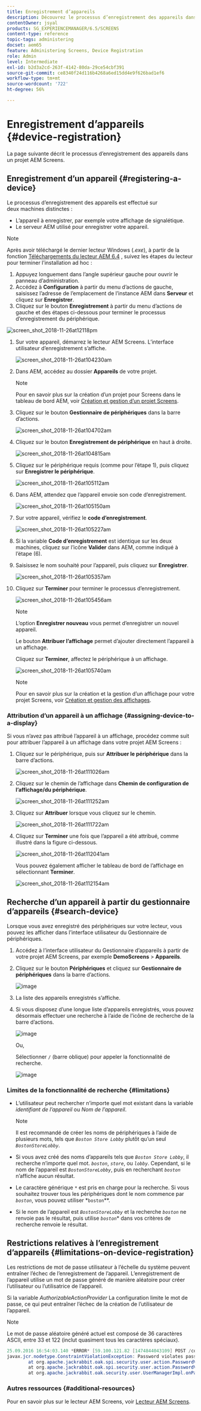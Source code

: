```yaml
---
title: Enregistrement d’appareils
description: Découvrez le processus d’enregistrement des appareils dans un projet AEM Screens.
contentOwner: jsyal
products: SG_EXPERIENCEMANAGER/6.5/SCREENS
content-type: reference
topic-tags: administering
docset: aem65
feature: Administering Screens, Device Registration
role: Admin
level: Intermediate
exl-id: b2d3a2cd-263f-4142-80da-29ce54cbf391
source-git-commit: ce8340f24d116b4268a6ed15dd4e9f626bad1ef6
workflow-type: tm+mt
source-wordcount: '722'
ht-degree: 56%

---
```


# Enregistrement d’appareils {#device-registration}

La page suivante décrit le processus d’enregistrement des appareils dans un projet AEM Screens.

## Enregistrement d’un appareil {#registering-a-device}

Le processus d’enregistrement des appareils est effectué sur deux machines distinctes :

* L’appareil à enregistrer, par exemple votre affichage de signalétique.
* Le serveur AEM utilisé pour enregistrer votre appareil.

>[!NOTE]
>
>Après avoir téléchargé le dernier lecteur Windows (*.exe*), à partir de la fonction [Téléchargements du lecteur AEM 6.4](https://download.macromedia.com/screens/) , suivez les étapes du lecteur pour terminer l’installation ad hoc :
>
>1. Appuyez longuement dans l’angle supérieur gauche pour ouvrir le panneau d’administration.
>1. Accédez à **Configuration** à partir du menu d’actions de gauche, saisissez l’adresse de l’emplacement de l’instance AEM dans **Serveur** et cliquez sur **Enregistrer**.
>1. Cliquez sur le bouton **Enregistrement** à partir du menu d’actions de gauche et des étapes ci-dessous pour terminer le processus d’enregistrement du périphérique.
>

![screen_shot_2018-11-26at12118pm](assets/screen_shot_2018-11-26at12118pm.png)

1. Sur votre appareil, démarrez le lecteur AEM Screens. L’interface utilisateur d’enregistrement s’affiche.

   ![screen_shot_2018-11-26at104230am](assets/screen_shot_2018-11-26at104230am.png)

1. Dans AEM, accédez au dossier **Appareils** de votre projet.

   >[!NOTE]
   >
   >Pour en savoir plus sur la création d’un projet pour Screens dans le tableau de bord AEM, voir [Création et gestion d’un projet Screens](creating-a-screens-project.md).

1. Cliquez sur le bouton **Gestionnaire de périphériques** dans la barre d’actions.

   ![screen_shot_2018-11-26at104702am](assets/screen_shot_2018-11-26at104702am.png)

1. Cliquez sur le bouton **Enregistrement de périphérique** en haut à droite.

   ![screen_shot_2018-11-26at104815am](assets/screen_shot_2018-11-26at104815am.png)

1. Cliquez sur le périphérique requis (comme pour l’étape 1), puis cliquez sur **Enregistrer le périphérique**.

   ![screen_shot_2018-11-26at105112am](assets/screen_shot_2018-11-26at105112am.png)

1. Dans AEM, attendez que l’appareil envoie son code d’enregistrement.

   ![screen_shot_2018-11-26at105150am](assets/screen_shot_2018-11-26at105150am.png)

1. Sur votre appareil, vérifiez le **code d’enregistrement**.

   ![screen_shot_2018-11-26at105227am](assets/screen_shot_2018-11-26at105227am.png)

1. Si la variable **Code d’enregistrement** est identique sur les deux machines, cliquez sur l’icône **Valider** dans AEM, comme indiqué à l’étape (6).
1. Saisissez le nom souhaité pour l’appareil, puis cliquez sur **Enregistrer**.

   ![screen_shot_2018-11-26at105357am](assets/screen_shot_2018-11-26at105357am.png)

1. Cliquez sur **Terminer** pour terminer le processus d’enregistrement.

   ![screen_shot_2018-11-26at105456am](assets/screen_shot_2018-11-26at105456am.png)

   >[!NOTE]
   >
   >L’option **Enregistrer nouveau** vous permet d’enregistrer un nouvel appareil.
   >
   >Le bouton **Attribuer l’affichage** permet d’ajouter directement l’appareil à un affichage.

   Cliquez sur **Terminer**, affectez le périphérique à un affichage.

   ![screen_shot_2018-11-26at105740am](assets/screen_shot_2018-11-26at105740am.png)

   >[!NOTE]
   >
   >Pour en savoir plus sur la création et la gestion d’un affichage pour votre projet Screens, voir [Création et gestion des affichages](managing-displays.md).

### Attribution d’un appareil à un affichage {#assigning-device-to-a-display}

Si vous n’avez pas attribué l’appareil à un affichage, procédez comme suit pour attribuer l’appareil à un affichage dans votre projet AEM Screens :

1. Cliquez sur le périphérique, puis sur **Attribuer le périphérique** dans la barre d’actions.

   ![screen_shot_2018-11-26at111026am](assets/screen_shot_2018-11-26at111026am.png)

1. Cliquez sur le chemin de l’affichage dans **Chemin de configuration de l’affichage/du périphérique**.

   ![screen_shot_2018-11-26at111252am](assets/screen_shot_2018-11-26at111252am.png)

1. Cliquez sur **Attribuer** lorsque vous cliquez sur le chemin.

   ![screen_shot_2018-11-26at111722am](assets/screen_shot_2018-11-26at111722am.png)

1. Cliquez sur **Terminer** une fois que l’appareil a été attribué, comme illustré dans la figure ci-dessous.

   ![screen_shot_2018-11-26at112041am](assets/screen_shot_2018-11-26at112041am.png)

   Vous pouvez également afficher le tableau de bord de l’affichage en sélectionnant **Terminer**.

   ![screen_shot_2018-11-26at112154am](assets/screen_shot_2018-11-26at112154am.png)

## Recherche d’un appareil à partir du gestionnaire d’appareils {#search-device}

Lorsque vous avez enregistré des périphériques sur votre lecteur, vous pouvez les afficher dans l’interface utilisateur du Gestionnaire de périphériques.

1. Accédez à l’interface utilisateur du Gestionnaire d’appareils à partir de votre projet AEM Screens, par exemple **DemoScreens** > **Appareils**.

1. Cliquez sur le bouton **Périphériques** et cliquez sur **Gestionnaire de périphériques** dans la barre d’actions.

   ![image](/help/user-guide/assets/device-manager/device-manager-1.png)

1. La liste des appareils enregistrés s’affiche.

1. Si vous disposez d’une longue liste d’appareils enregistrés, vous pouvez désormais effectuer une recherche à l’aide de l’icône de recherche de la barre d’actions.

   ![image](/help/user-guide/assets/device-manager/device-manager-2.png)

   Ou,

   Sélectionner `/` (barre oblique) pour appeler la fonctionnalité de recherche.

   ![image](/help/user-guide/assets/device-manager/device-manager-3.png)


### Limites de la fonctionnalité de recherche {#limitations}

* L’utilisateur peut rechercher n’importe quel mot existant dans la variable *identifiant de l’appareil* ou *Nom de l’appareil*.

  >[!NOTE]
  >Il est recommandé de créer les noms de périphériques à l’aide de plusieurs mots, tels que *`Boston Store Lobby`* plutôt qu’un seul *`BostonStoreLobby`*.

* Si vous avez créé des noms d’appareils tels que *`Boston Store Lobby`*, il recherche n’importe quel mot. *`boston`*, *`store`*, ou *`lobby`*. Cependant, si le nom de l’appareil est *`BostonStoreLobby`*, puis en recherchant *`boston`* n’affiche aucun résultat.

* Le caractère générique `*` est pris en charge pour la recherche. Si vous souhaitez trouver tous les périphériques dont le nom commence par *`boston`*, vous pouvez utiliser *`boston`**.

* Si le nom de l’appareil est *`BostonStoreLobby`* et la recherche *`boston`* ne renvoie pas le résultat, puis utilise *`boston`** dans vos critères de recherche renvoie le résultat.

## Restrictions relatives à l’enregistrement d’appareils {#limitations-on-device-registration}

Les restrictions de mot de passe utilisateur à l’échelle du système peuvent entraîner l’échec de l’enregistrement de l’appareil. L’enregistrement de l’appareil utilise un mot de passe généré de manière aléatoire pour créer l’utilisateur ou l’utilisatrice de l’appareil.

Si la variable *AuthorizableActionProvider* La configuration limite le mot de passe, ce qui peut entraîner l’échec de la création de l’utilisateur de l’appareil.

>[!NOTE]
>
>Le mot de passe aléatoire généré actuel est composé de 36 caractères ASCII, entre 33 et 122 (inclut quasiment tous les caractères spéciaux).

```java
25.09.2016 16:54:03.140 *ERROR* [59.100.121.82 [1474844043109] POST /content/screens/svc/registration HTTP/1.1] com.adobe.cq.screens.device.registration.impl.RegistrationServlet Error during device registration
javax.jcr.nodetype.ConstraintViolationException: Password violates password constraint (^(?=.*\d).{7,9}$).
        at org.apache.jackrabbit.oak.spi.security.user.action.PasswordValidationAction.validatePassword(PasswordValidationAction.java:105)
        at org.apache.jackrabbit.oak.spi.security.user.action.PasswordValidationAction.onPasswordChange(PasswordValidationAction.java:76)
        at org.apache.jackrabbit.oak.security.user.UserManagerImpl.onPasswordChange(UserManagerImpl.java:308)
```

### Autres ressources {#additional-resources}

Pour en savoir plus sur le lecteur AEM Screens, voir [Lecteur AEM Screens](working-with-screens-player.md).
